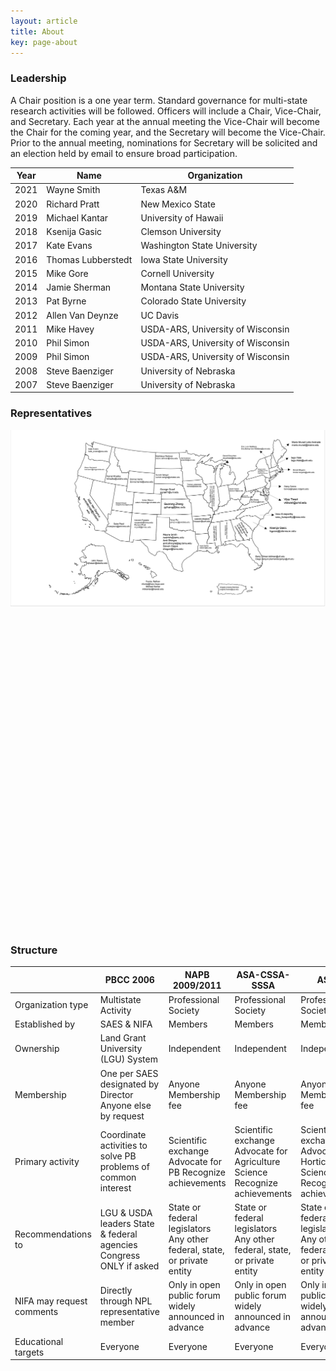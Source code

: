 ```yaml
---
layout: article
title: About
key: page-about
---
```


### Leadership

A Chair position is a one year term. Standard governance for multi-state research activities will be followed. Officers will include a Chair, Vice-Chair, and Secretary. Each year at the annual meeting the Vice-Chair will become the Chair for the coming year, and the Secretary will become the Vice-Chair. Prior to the annual meeting, nominations for Secretary will be solicited and an election held by email to ensure broad participation.

| Year  | Name               | Organization                      |
|-------|--------------------|-----------------------------------|
| 2021  | Wayne Smith        | Texas A&M                         |
| 2020  | Richard Pratt      | New Mexico State                  |
| 2019  | Michael Kantar     | University of Hawaii              |
| 2018  | Ksenija Gasic      | Clemson University                |
| 2017  | Kate Evans         | Washington State University       |
| 2016  | Thomas Lubberstedt | Iowa State University             |
| 2015  | Mike Gore          | Cornell University                |
| 2014  | Jamie Sherman      | Montana State University          |
| 2013  | Pat Byrne          | Colorado State University         |
| 2012  | Allen Van Deynze   | UC Davis                          |
| 2011  | Mike Havey         | USDA-ARS, University of Wisconsin |
| 2010  | Phil Simon         | USDA-ARS, University of Wisconsin |
| 2009  | Phil Simon         | USDA-ARS, University of Wisconsin |
| 2008  | Steve Baenziger    | University of Nebraska            |
| 2007  | Steve Baenziger    | University of Nebraska            |

### Representatives

![PBCC Map](assets/images/pbcc/pbcc-map-state-reps.png)


<div id="us-map-container" style="width: 100%; height: 500px;"></div>

<!-- Load libraries -->
<script src="https://d3js.org/d3.v7.min.js"></script>
<script src="https://d3js.org/topojson.v3.min.js"></script>
<script src="https://cdn.jsdelivr.net/npm/geo-albers-usa-territories@0.1.0/dist/geo-albers-usa-territories.min.js"></script>

<!-- Load our custom map script and styles -->
<link rel="stylesheet" href="assets/css/us-breeding-map.css">
<script src="assets/js/us-breeding-map.js"></script>


### Structure

|                           | PBCC 2006                                                            | NAPB 2009/2011                                                            | ASA-CSSA-SSSA                                                                 | ASHS                                                                            |
|---------------------------|----------------------------------------------------------------------|---------------------------------------------------------------------------|-------------------------------------------------------------------------------|---------------------------------------------------------------------------------|
| Organization type         | Multistate Activity                                                  | Professional Society                                                      | Professional Society                                                          | Professional Society                                                            |
| Established by            | SAES & NIFA                                                          | Members                                                                   | Members                                                                       | Members                                                                         |
| Ownership                 | Land Grant University (LGU) System                                   | Independent                                                               | Independent                                                                   | Independent                                                                     |
| Membership                | One per SAES designated by Director  			Anyone  else by request         | Anyone  			Membership fee                                                    | Anyone  			Membership fee                                                        | Anyone  			Membership fee                                                          |
| Primary activity          | Coordinate activities to solve PB problems of common interest        | Scientific exchange  			Advocate for PB  			Recognize achievements              | Scientific exchange  			Advocate for Agriculture Science  			Recognize achievements | Scientific exchange  			Advocate for Horticultural Science  			Recognize achievements |
| Recommendations to        | LGU & USDA leaders  			State & federal agencies  			Congress ONLY if asked | State or federal legislators  			Any other federal, state, or private entity | State or federal legislators  			Any other federal, state, or private entity     | State or federal legislators  			Any other federal, state, or private entity       |
| NIFA may request comments | Directly through NPL representative member                           | Only in open public forum widely announced in advance                     | Only in open public forum widely announced in advance                         | Only in open public forum widely announced in advance                           |
| Educational targets       | Everyone                                                             | Everyone                                                                  | Everyone                                                                      | Everyone                                                                        |